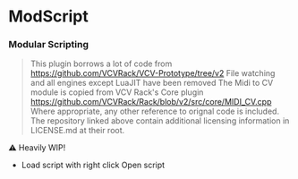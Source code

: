 # ModScript
### Modular Scripting

> This plugin borrows a lot of code from https://github.com/VCVRack/VCV-Prototype/tree/v2
> File watching and all engines except LuaJIT have been removed
> The Midi to CV module is copied from VCV Rack's Core plugin https://github.com/VCVRack/Rack/blob/v2/src/core/MIDI_CV.cpp
> Where appropriate, any other reference to orignal code is included.
> The repository linked above contain additional licensing information in LICENSE.md at their root.

:warning: Heavily WIP!

* Load script with right click Open script
